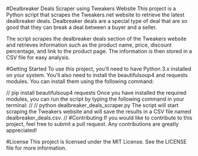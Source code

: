 #Dealbreaker Deals Scraper using Tweakers Website
This project is a Python script that scrapes the Tweakers.net website to retrieve the latest dealbreaker deals. Dealbreaker deals are a special type of deal that are so good that they can break a deal between a buyer and a seller.

The script scrapes the dealbreaker deals section of the Tweakers website and retrieves information such as the product name, price, discount percentage, and link to the product page. The information is then stored in a CSV file for easy analysis.

#Getting Started
To use this project, you'll need to have Python 3.x installed on your system. You'll also need to install the beautifulsoup4 and requests modules. You can install them using the following command:

//
pip install beautifulsoup4 requests
Once you have installed the required modules, you can run the script by typing the following command in your terminal:
//
//
python dealbreaker_deals_scraper.py
The script will start scraping the Tweakers website and will save the results in a CSV file named dealbreaker_deals.csv.
//
#Contributing
If you would like to contribute to this project, feel free to submit a pull request. Any contributions are greatly appreciated!

#License
This project is licensed under the MIT License. See the LICENSE file for more information.

